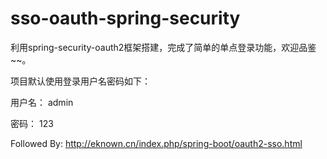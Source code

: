 # sso-oauth-spring-security

利用spring-security-oauth2框架搭建，完成了简单的单点登录功能，欢迎品鉴~~。

项目默认使用登录用户名密码如下：

用户名： admin

密码： 123

Followed By: http://eknown.cn/index.php/spring-boot/oauth2-sso.html
